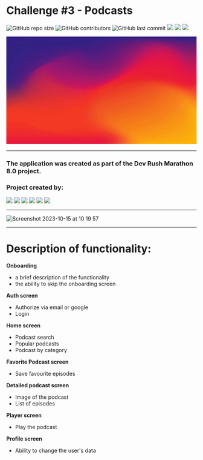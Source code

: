 # Challenge #3 - Podcasts
![GitHub repo size](https://img.shields.io/github/repo-size/MaximGoryachkin/Podcasts)  ![GitHub contributors](https://img.shields.io/github/contributors/MaximGoryachkin/Podcasts)   ![GitHub last commit](https://img.shields.io/github/last-commit/MaximGoryachkin/Podcasts) ![][ios] ![][swift] ![][uikit]

![](https://github.com/MaximGoryachkin/Podcasts/blob/develop/Project%20demo.gif)

---
### The application was created as part of the Dev Rush Marathon 8.0 project.
### Project created by:
<p align="left"> 
<a href="https://github.com/MaximGoryachkin">
<img src="https://img.shields.io/badge/MaximGoryachkin-blue"/></a>
<a href="https://github.com/Qewhouse">
<img src="https://img.shields.io/badge/Qewhouse-red"/></a>
<a href="https://github.com/obscure1321">
<img src="https://img.shields.io/badge/obscure1321-green"/></a>
<a href="https://github.com/Fokusnik909">
<img src="https://img.shields.io/badge/Fokusnik909-yellow"/></a>
<a href="https://github.com/4Leonid">
<img src="https://img.shields.io/badge/4Leonid-brown"/></a>
<a href="https://github.com/Ljolikolik">
<img src="https://img.shields.io/badge/Ljolikolik-pink"/></a>
</p>

---

![Screenshot 2023-10-15 at 10 19 57](https://github.com/MaximGoryachkin/Podcasts/assets/31271156/d33e1754-5299-41b9-aafd-40b0ce1cc193)


---
# Description of functionality:

**Onboarding**
* a brief description of the functionality
* the ability to skip the onboarding screen

**Auth screen**
* Authorize via email or google
* Login

**Home screen**
* Podcast search
* Popular podcasts
* Podcast by category

**Favorite Podcast screen**
* Save favourite episodes

**Detailed podcast screen**
* Image of the podcast
* List of episodes

**Player screen**
* Play the podcast

**Profile screen**
* Ability to change the user's data


[ios]: https://img.shields.io/badge/iOS-15.0-critical
[swift]: https://img.shields.io/badge/-Swift-9cf
[uikit]: https://img.shields.io/badge/-UIKit-blue
